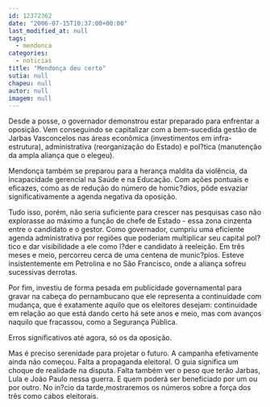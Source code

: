 ```yaml
---
id: 12372362
date: "2006-07-15T10:37:00+00:00"
last_modified_at: null
tags:
  - mendonca
categories:
  - noticias
title: "Mendonça deu certo"
sutia: null
chapeu: null
autor: null
imagem: null
---
```

<p><P>Desde a posse, o governador demonstrou estar preparado para enfrentar a oposição. Vem conseguindo se capitalizar com a bem-sucedida gestão de Jarbas Vasconcelos nas áreas econômica (investimentos em infra-estrutura), administrativa (reorganização do Estado) e pol?tica (manutenção da ampla aliança que o elegeu). </P></p>
<p><P>Mendonça também se preparou para a herança maldita da violência, da incapacidade gerencial na Saúde e na Educação. Com ações pontuais e eficazes, como as de redução do número de homic?dios, pôde esvaziar significativamente a agenda negativa da oposição.</P></p>
<p><P>Tudo isso, porém, não seria suficiente para crescer nas pesquisas caso não explorasse ao máximo a função de chefe de Estado - essa zona cinzenta entre o candidato e o gestor. Como governador, cumpriu uma eficiente agenda administrativa por regiões que poderiam multiplicar seu capital pol?tico e dar visibilidade a ele como l?der e candidato à reeleição. Em três meses e meio, percorreu cerca de uma centena de munic?pios. Esteve insistentemente em Petrolina e no São Francisco, onde a aliança sofreu sucessivas derrotas.</P></p>
<p><P>Por fim, investiu de forma pesada em publicidade governamental para gravar na cabeça do pernambucano que ele representa a continuidade com mudança, que é exatamente aquilo que os eleitores desejam: continuidade em relação ao que está dando certo há sete anos e meio, mas com avanços naquilo que fracassou, como a Segurança Pública.</P></p>
<p><P>Erros significativos até agora, só os da oposição.</P></p>
<p><P>Mas é preciso serenidade para projetar o futuro. A campanha efetivamente ainda não começou. Falta a propaganda eleitoral.&nbsp;O guia significa um choque de realidade na disputa. Falta também ver o peso que terão Jarbas, Lula e João Paulo nessa guerra. E quem poderá ser beneficiado por um ou por outro. No in?cio da tarde,mostraremos os números sobre a força dos três como cabos eleitorais.<BR></P> </p>
